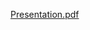 [Presentation.pdf](https://github.com/DenizSungurtekin/Cryptography-and-security/files/6090219/Presentation.pdf)
